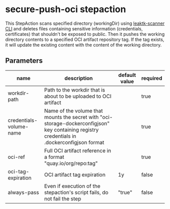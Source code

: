# secure-push-oci stepaction

This StepAction scans specified directory (workingDir) using [leaktk-scanner CLI](https://github.com/leaktk/scanner)
and deletes files containing sensitive information (credentials, certificates) that shouldn't be exposed to public.
Then it pushes the working directory contents to a specified OCI artifact repository tag.
If the tag exists, it will update the existing content with the content of the working directory.

## Parameters
|name|description|default value|required|
|---|---|---|---|
|workdir-path|Path to the workdir that is about to be uploaded to OCI artifact||true|
|credentials-volume-name|Name of the volume that mounts the secret with "oci-storage-dockerconfigjson" key containing registry credentials in .dockerconfigjson format||true|
|oci-ref|Full OCI artifact reference in a format "quay.io/org/repo:tag"||true|
|oci-tag-expiration|OCI artifact tag expiration|1y|false|
|always-pass|Even if execution of the stepaction's script fails, do not fail the step|"true"|false|